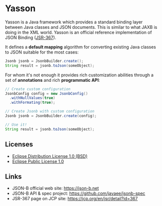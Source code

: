 # Yasson
Yasson is a Java framework which provides a standard binding layer between Java classes and JSON documents. This is similar to what JAXB is doing in the XML world. Yasson is an official reference implementation of JSON Binding ([JSR-367](https://jcp.org/en/jsr/detail?id=367)).

It defines a **default mapping** algorithm for converting existing Java classes to JSON suitable for the most cases:

```java
Jsonb jsonb = JsonbBuilder.create();
String result = jsonb.toJson(someObject);
```

For whom it's not enough it provides rich customization abilities through a set of **annotations** and rich **programmatic API**: 

```java
// Create custom configuration
JsonbConfig config = new JsonbConfig()
  .withNullValues(true)
  .withFormating(true);

// Create Jsonb with custom configuration
Jsonb jsonb = JsonbBuilder.create(config);

// Use it!
String result = jsonb.toJson(someObject);
```

## Licenses
- [Eclipse Distribution License 1.0 (BSD)](https://projects.eclipse.org/content/eclipse-distribution-license-1.0-bsd)
- [Eclipse Public License 1.0](https://projects.eclipse.org/content/eclipse-public-license-1.0)

## Links
- JSON-B official web site: https://json-b.net
- JSON-B API & spec project: https://github.com/javaee/jsonb-spec
- JSR-367 page on JCP site: https://jcp.org/en/jsr/detail?id=367
